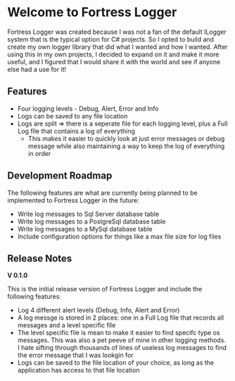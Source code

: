 # Welcome to Fortress Logger

Fortress Logger was created because I was not a fan of the default ILogger system that is the typical option for C# projects. So I opted to build and 
create my own logger library that did what I wanted and how I wanted. After using this in my own projects, I decided to expand on it and make it more useful,
and I figured that I would share it with the world and see if anyone else had a use for it!

## Features
- Four logging levels - Debug, Alert, Error and Info
- Logs can be saved to any file location
- Logs are split => there is a seperate file for each logging level, plus a Full Log file that contains a log of everything
	- This makes it easier to quickly look at just error messages or debug message while also maintaining a way to keep the log of everything in order
 
 ## Development Roadmap
 The following features are what are currently being planned to be implemented to Fortress Logger in the future:
 - Write log messages to Sql Server database table
 - Write log messages to a PostgreSql database table
 - Write log messages to a MySql database table
 - Include configuration options for things like a max file size for log files
 
 ## Release Notes
 
 __V 0.1.0__
 
 This is the initial release version of Fortress Logger and include the following features:
- Log 4 different alert levels (Debug, Info, Alert and Error)
- A log messge is stored in 2 places: one in a Full Log file that records all messages and a level specific file
 - The level specific file is mean to make it easier to find specifc type os messages. This was also a pet peeve of mine in other logging methods. I hate sifting through
    thousands of lines of useless log messages to find the error message that I was lookgin for
- Logs can be saved to the file location of your choice, as long as the application has access to that file location
